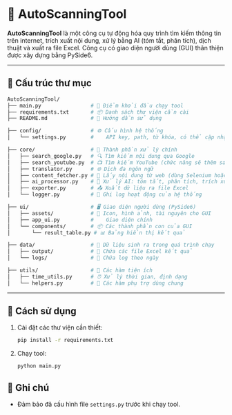 # 🤖 AutoScanningTool

**AutoScanningTool** là một công cụ tự động hóa quy trình tìm kiếm thông tin trên internet, trích xuất nội dung, xử lý bằng AI (tóm tắt, phân tích), dịch thuật và xuất ra file Excel. Công cụ có giao diện người dùng (GUI) thân thiện được xây dựng bằng PySide6.

---

## 📁 Cấu trúc thư mục

```bash
AutoScanningTool/
├── main.py                # 🎯 Điểm khởi đầu chạy tool
├── requirements.txt       # 📦 Danh sách thư viện cần cài
├── README.md              # 📖 Hướng dẫn sử dụng

├── config/                # ⚙️ Cấu hình hệ thống
│   └── settings.py        #    API key, path, từ khóa, có thể cập nhật sau

├── core/                  # 🧠 Thành phần xử lý chính
│   ├── search_google.py   # 🔍 Tìm kiếm nội dung qua Google
│   ├── search_youtube.py  # 📺 Tìm kiếm YouTube (chức năng sẽ thêm sau)
│   ├── translator.py      # 🌐 Dịch đa ngôn ngữ
│   ├── content_fetcher.py # 📄 Lấy nội dung từ web (dùng Selenium hoặc Requests)
│   ├── ai_processor.py    # 🤖 Xử lý AI: tóm tắt, phân tích, trích xuất
│   ├── exporter.py        # 📤 Xuất dữ liệu ra file Excel
│   └── logger.py          # 📝 Ghi log hoạt động của hệ thống

├── ui/                    # 🖥️ Giao diện người dùng (PySide6)
│   ├── assets/            # 🎨 Icon, hình ảnh, tài nguyên cho GUI
│   ├── app_ui.py          #    Giao diện chính
│   └── components/        # 📦 Các thành phần con của GUI
│       └── result_table.py # 📊 Bảng hiển thị kết quả

├── data/                  # 💾 Dữ liệu sinh ra trong quá trình chạy
│   ├── output/            # 📁 Chứa các file Excel kết quả
│   └── logs/              # 📁 Chứa log theo ngày

├── utils/                 # 🧰 Các hàm tiện ích
│   ├── time_utils.py      # ⏰ Xử lý thời gian, định dạng
│   └── helpers.py         # 🧪 Các hàm phụ trợ dùng chung
```

---

## 🚀 Cách sử dụng
1. Cài đặt các thư viện cần thiết:
    ```bash
    pip install -r requirements.txt
    ```
2. Chạy tool:
    ```bash
    python main.py
    ```

## 📌 Ghi chú
- Đảm bảo đã cấu hình file `settings.py` trước khi chạy tool.
